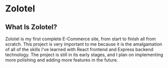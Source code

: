 # Zolotel

## What Is Zolotel?
Zolotel is my first complete E-Commerce site, from start to finish all from scratch. This project is very important to me because it is the amalgamation of all of the skills I've learned with React frontend and Express backend technology. The project is still in its early stages, and I plan on implementing more polishing and adding more features in the future.
